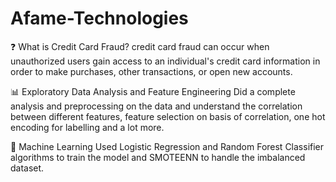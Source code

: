 # Afame-Technologies
❓ What is Credit Card Fraud?
credit card fraud can occur when unauthorized users gain access to an individual's credit card information in order to make purchases, other transactions, or open new accounts.

📊 Exploratory Data Analysis and Feature Engineering
Did a complete analysis and preprocessing on the data and understand the correlation between different features, feature selection on basis of correlation, one hot encoding for labelling  and a lot more.

🎰 Machine Learning
Used Logistic Regression and  Random Forest Classifier algorithms to train the model  and SMOTEENN to handle the imbalanced dataset.

